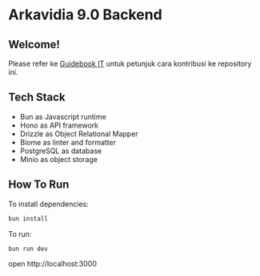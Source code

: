 # Arkavidia 9.0 Backend

## Welcome!
Please refer ke [Guidebook IT](https://docs.google.com/document/d/1e0YsDlhmFLVOkYFQUWyq5eJnh_5tSmRwkGSmqW-j36I/edit?tab=t.3segyhsw1vo3#heading=h.tq38eiq9xfrt) untuk petunjuk cara kontribusi ke repository ini.

## Tech Stack
- Bun as Javascript runtime
- Hono as API framework
- Drizzle as Object Relational Mapper
- Biome as linter and formatter
- PostgreSQL as database
- Minio as object storage

## How To Run
To install dependencies:
```sh
bun install
```

To run:
```sh
bun run dev
```

open http://localhost:3000

